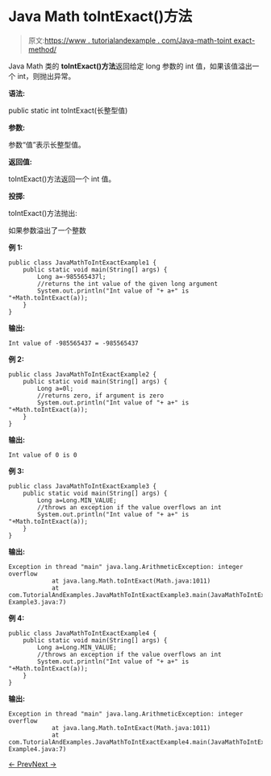 # Java Math toIntExact()方法

> 原文:[https://www . tutorialandexample . com/Java-math-toint exact-method/](https://www.tutorialandexample.com/java-math-tointexact-method/)

Java Math 类的 **toIntExact()方法**返回给定 long 参数的 int 值，如果该值溢出一个 int，则抛出异常。

**语法:**

public static int toIntExact(长整型值)

**参数:**

参数“值”表示长整型值。

**返回值:**

toIntExact()方法返回一个 int 值。

**投掷:**

toIntExact()方法抛出:

如果参数溢出了一个整数

**例 1:**

```
public class JavaMathToIntExactExample1 {
    public static void main(String[] args) {
        Long a=-985565437l;
        //returns the int value of the given long argument
        System.out.println("Int value of "+ a+" is "+Math.toIntExact(a));
    }
}
```

**输出:**

```
Int value of -985565437 = -985565437
```

**例 2:**

```
public class JavaMathToIntExactExample2 {
    public static void main(String[] args) {
        Long a=0l;
        //returns zero, if argument is zero
        System.out.println("Int value of "+ a+" is "+Math.toIntExact(a));
    }
}
```

**输出:**

```
Int value of 0 is 0
```

**例 3:**

```
public class JavaMathToIntExactExample3 {
    public static void main(String[] args) {
        Long a=Long.MIN_VALUE;
        //throws an exception if the value overflows an int
        System.out.println("Int value of "+ a+" is "+Math.toIntExact(a));
    }
}
```

**输出:**

```
Exception in thread "main" java.lang.ArithmeticException: integer overflow
            at java.lang.Math.toIntExact(Math.java:1011)
            at com.TutorialAndExamples.JavaMathToIntExactExample3.main(JavaMathToIntExact
Example3.java:7)
```

**例 4:**

```
public class JavaMathToIntExactExample4 {
    public static void main(String[] args) {
        Long a=Long.MIN_VALUE;
        //throws an exception if the value overflows an int
        System.out.println("Int value of "+ a+" is "+Math.toIntExact(a));
    }
}
```

**输出:**

```
Exception in thread "main" java.lang.ArithmeticException: integer overflow
            at java.lang.Math.toIntExact(Math.java:1011)
            at com.TutorialAndExamples.JavaMathToIntExactExample4.main(JavaMathToIntExact
Example4.java:7)
```

[← Prev](https://www.tutorialandexample.com/java-math-todegrees-method/)[Next →](https://www.tutorialandexample.com/java-math-toradians-method/)